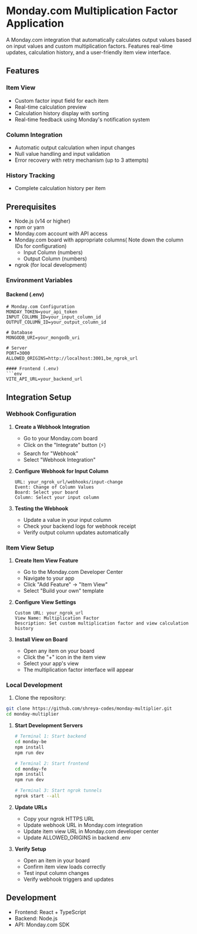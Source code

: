 # Monday.com Multiplication Factor Application

A Monday.com integration that automatically calculates output values based on input values and custom multiplication factors. Features real-time updates, calculation history, and a user-friendly item view interface.


## Features

### Item View
- Custom factor input field for each item
- Real-time calculation preview
- Calculation history display with sorting
- Real-time feedback using Monday's notification system

### Column Integration
- Automatic output calculation when input changes
- Null value handling and input validation
- Error recovery with retry mechanism (up to 3 attempts)

### History Tracking
- Complete calculation history per item

## Prerequisites

- Node.js (v14 or higher)
- npm or yarn
- Monday.com account with API access
- Monday.com board with appropriate columns( Note down the column IDs for configuration)
    - Input Column (numbers)
    - Output Column (numbers)
- ngrok (for local development)


### Environment Variables

#### Backend (.env)
```env
# Monday.com Configuration
MONDAY_TOKEN=your_api_token
INPUT_COLUMN_ID=your_input_column_id
OUTPUT_COLUMN_ID=your_output_column_id

# Database
MONGODB_URI=your_mongodb_uri

# Server
PORT=3000
ALLOWED_ORIGINS=http://localhost:3001,be_ngrok_url

#### Frontend (.env)
```env
VITE_API_URL=your_backend_url
```

## Integration Setup

### Webhook Configuration
1. **Create a Webhook Integration**
   - Go to your Monday.com board
   - Click on the "Integrate" button (⚡)
   - Search for "Webhook"
   - Select "Webhook Integration"

2. **Configure Webhook for Input Column**
   ```
   URL: your_ngrok_url/webhooks/input-change
   Event: Change of Column Values
   Board: Select your board
   Column: Select your input column
   ```

3. **Testing the Webhook**
   - Update a value in your input column
   - Check your backend logs for webhook receipt
   - Verify output column updates automatically

### Item View Setup

1. **Create Item View Feature**
   - Go to the Monday.com Developer Center
   - Navigate to your app
   - Click "Add Feature" → "Item View"
   - Select "Build your own" template

2. **Configure View Settings**
   ```
   Custom URL: your_ngrok_url
   View Name: Multiplication Factor
   Description: Set custom multiplication factor and view calculation history
   ```

3. **Install View on Board**
   - Open any item on your board
   - Click the "+" icon in the item view
   - Select your app's view
   - The multiplication factor interface will appear


### Local Development
1. Clone the repository:
```bash
git clone https://github.com/shreya-codes/monday-multiplier.git
cd monday-multiplier
```

1. **Start Development Servers**
   ```bash
   # Terminal 1: Start backend
   cd monday-be
   npm install
   npm run dev

   # Terminal 2: Start frontend
   cd monday-fe
   npm install
   npm run dev

   # Terminal 3: Start ngrok tunnels
   ngrok start --all
   ```

2. **Update URLs**
   - Copy your ngrok HTTPS URL
   - Update webhook URL in Monday.com integration
   - Update item view URL in Monday.com developer center
   - Update ALLOWED_ORIGINS in backend .env

3. **Verify Setup**
   - Open an item in your board
   - Confirm item view loads correctly
   - Test input column changes
   - Verify webhook triggers and updates


## Development

- Frontend: React + TypeScript
- Backend: Node.js
- API: Monday.com SDK
